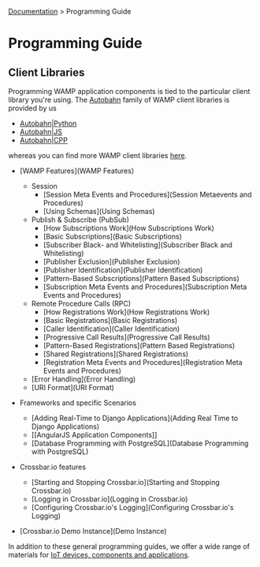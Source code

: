 [Documentation](.) > Programming Guide

# Programming Guide

## Client Libraries

Programming WAMP application components is tied to the particular client library you're using. The [Autobahn](http://autobahn.ws) family of WAMP client libraries is provided by us

* [Autobahn|Python](http://autobahn.ws/python/)
* [Autobahn|JS](http://autobahn.ws/js/)
* [Autobahn|CPP](http://autobahn.ws/cpp/)

whereas you can find more WAMP client libraries [here](http://wamp.ws/implementations/#libraries).


* [WAMP Features](WAMP Features)
  - Session
    + [Session Meta Events and Procedures](Session Metaevents and Procedures)
    + [Using Schemas](Using Schemas)
  - Publish & Subscribe (PubSub)
    + [How Subscriptions Work](How Subscriptions Work)
    + [Basic Subscriptions](Basic Subscriptions)
    + [Subscriber Black- and Whitelisting](Subscriber Black and Whitelisting)
    + [Publisher Exclusion](Publisher Exclusion)
    + [Publisher Identification](Publisher Identification)
    + [Pattern-Based Subscriptions](Pattern Based Subscriptions)
    + [Subscription Meta Events and Procedures](Subscription Meta Events and Procedures)
  - Remote Procedure Calls (RPC)
    + [How Registrations Work](How Registrations Work)
    + [Basic Registrations](Basic Registrations)
    + [Caller Identification](Caller Identification)
    + [Progressive Call Results](Progressive Call Results)
    + [Pattern-Based Registrations](Pattern Based Registrations)
    + [Shared Registrations](Shared Registrations)
    + [Registration Meta Events and Procedures](Registration Meta Events and Procedures)
  - [Error Handling](Error Handling)
  - [URI Format](URI Format)
* Frameworks and specific Scenarios
  - [Adding Real-Time to Django Applications](Adding Real Time to Django Applications)
  - [[AngularJS Application Components]]
  - [Database Programming with PostgreSQL](Database Programming with PostgreSQL)

* Crossbar.io features

  - [Starting and Stopping Crossbar.io](Starting and Stopping Crossbar.io)
  - [Logging in Crossbar.io](Logging in Crossbar.io)
  - [Configuring Crossbar.io's Logging](Configuring Crossbar.io's Logging)

* [Crossbar.io Demo Instance](Demo Instance)

In addition to these general programming guides, we offer a wide range of materials for [IoT devices, components and applications](../iotcookbook).
